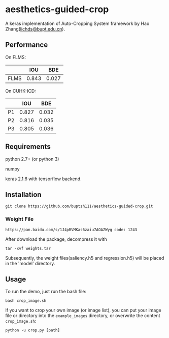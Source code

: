# aesthetics-guided-crop

A keras implementation of Auto-Cropping System framework by Hao Zhang(lichds@bupt.edu.cn).

## Performance
On FLMS:

|        |IOU     |BDE     |
| :------: | :------: | :------: |
|FLMS|0.843|0.027|

On CUHK-ICD:

|        |IOU     |BDE     |
| :------: | :------: | :------: |
|P1|0.827|0.032|
|P2|0.816|0.035|
|P3|0.805|0.036|

## Requirements
python 2.7+ (or python 3)

numpy

keras 2.1.6 with tensorflow backend.

## Installation
```
git clone https://github.com/buptzh111/aesthetics-guided-crop.git 
```

### Weight File

```
https://pan.baidu.com/s/1J4pBVMKas6zaiu7AOAZWyg code: 1243
```
After download the package,  decompress it with
```
tar -xvf weights.tar
```
Subsequently, the weight files(saliency.h5 and regression.h5) will be placed in the 'model' directory.

## Usage

To run the demo, just run the bash file:
```
bash crop_image.sh
```
If you want to crop your own image (or image list), you can put your image file or directory into the ```example_images``` directory,
or overwrite the content ```crop_image.sh```:
```
python -u crop.py [path]
```
